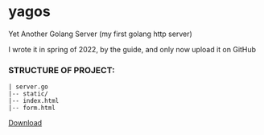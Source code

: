 # yagos
Yet Another Golang Server (my first golang http server)

I wrote it in spring of 2022, by the guide, and only now upload it on GitHub

### STRUCTURE OF PROJECT:

```
| server.go
|-- static/
|-- index.html
|-- form.html

```
[Download](http://ftp.svpra.ml/yagos.zip)
